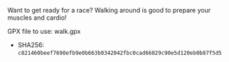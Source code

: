 Want to get ready for a race? Walking around is good to prepare your muscles and cardio!

GPX file to use: walk.gpx

- SHA256: `c821460beef7690efb9e0b663b0342042fbc0cad66029c90e5d120eb0b87f5d5`
